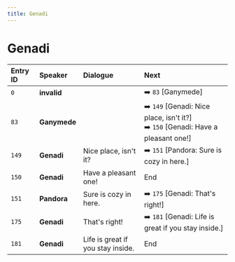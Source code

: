 ```yaml
---
title: Genadi
---
```


# Genadi


| Entry ID | Speaker | Dialogue | Next |
| :------- | :------ | :------- | :------------ |
| `0` | **invalid** |  | ➡️ `83` \[Ganymede\] |
| `83` | **Ganymede** |  | ➡️ `149` \[Genadi: Nice place, isn't it?\]<br>➡️ `150` \[Genadi: Have a pleasant one\!\] |
| `149` | **Genadi** | Nice place, isn't it? | ➡️ `151` \[Pandora: Sure is cozy in here\.\] |
| `150` | **Genadi** | Have a pleasant one\! | End |
| `151` | **Pandora** | Sure is cozy in here\. | ➡️ `175` \[Genadi: That's right\!\] |
| `175` | **Genadi** | That's right\! | ➡️ `181` \[Genadi: Life is great if you stay inside\.\] |
| `181` | **Genadi** | Life is great if you stay inside\. | End |
